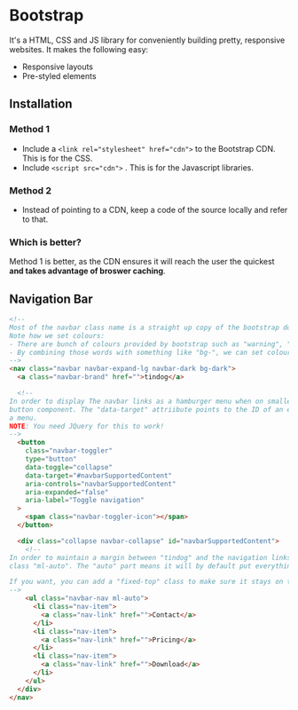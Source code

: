 # Bootstrap

It's a HTML, CSS and JS library for conveniently building pretty, responsive websites.
It makes the following easy:

- Responsive layouts
- Pre-styled elements

## Installation

### Method 1

- Include a `<link rel="stylesheet" href="cdn">` to the Bootstrap CDN. This is for the CSS.
- Include `<script src="cdn">` . This is for the Javascript libraries.

### Method 2

- Instead of pointing to a CDN, keep a code of the source locally and refer to that.

### Which is better?

Method 1 is better, as the CDN ensures it will reach the user the quickest **and takes advantage of broswer caching**.

## Navigation Bar

```html
<!--
Most of the navbar class name is a straight up copy of the bootstrap documentation
Note how we set colours:
- There are bunch of colours provided by bootstrap such as "warning", "primary", "danger", etc.
- By combining those words with something like "bg-", we can set colours.
-->
<nav class="navbar navbar-expand-lg navbar-dark bg-dark">
  <a class="navbar-brand" href="">tindog</a>

  <!--
In order to display The navbar links as a hamburger menu when on smaller screens, we use this 
button component. The "data-target" attriibute points to the ID of an element we want to put into
a menu.
NOTE: You need JQuery for this to work!
-->
  <button
    class="navbar-toggler"
    type="button"
    data-toggle="collapse"
    data-target="#navbarSupportedContent"
    aria-controls="navbarSupportedContent"
    aria-expanded="false"
    aria-label="Toggle navigation"
  >
    <span class="navbar-toggler-icon"></span>
  </button>

  <div class="collapse navbar-collapse" id="navbarSupportedContent">
    <!--
In order to maintain a margin between "tindog" and the navigation links, we use the Bootstrap
class "ml-auto". The "auto" part means it will by default put everything on the extreme right.

If you want, you can add a "fixed-top" class to make sure it stays on the top when you scroll.
-->
    <ul class="navbar-nav ml-auto">
      <li class="nav-item">
        <a class="nav-link" href="">Contact</a>
      </li>
      <li class="nav-item">
        <a class="nav-link" href="">Pricing</a>
      </li>
      <li class="nav-item">
        <a class="nav-link" href="">Download</a>
      </li>
    </ul>
  </div>
</nav>
```
